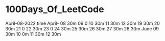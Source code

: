 # 100Days_Of_LeetCode
April-08-2022   time
April- 08        30m
       09        0
       10        30m
       11        30m
       12        30m
       19        30m
       20        30m
       21        0
       22        30m
       23        0
       24        30m
       25        30m
       26        30m
       27        30m
       28        30m
 June  09        30m
       10        0m
       11        30m
       12        30m
